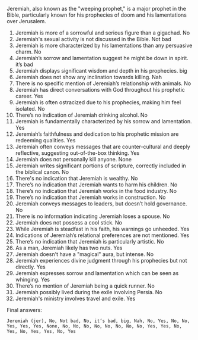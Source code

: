 Jeremiah, also known as the "weeping prophet," is a major prophet in the Bible, particularly known for his prophecies of doom and his lamentations over Jerusalem.

1. Jeremiah is more of a sorrowful and serious figure than a gigachad. No
2. Jeremiah's sexual activity is not discussed in the Bible. Not bad
3. Jeremiah is more characterized by his lamentations than any persuasive charm. No
4. Jeremiah’s sorrow and lamentation suggest he might be down in spirit. it’s bad
5. Jeremiah displays significant wisdom and depth in his prophecies. big
6. Jeremiah does not show any inclination towards killing. Nah
7. There is no specific mention of Jeremiah’s relationship with animals. No
8. Jeremiah has direct conversations with God throughout his prophetic career. Yes
9. Jeremiah is often ostracized due to his prophecies, making him feel isolated. No
10. There’s no indication of Jeremiah drinking alcohol. No
11. Jeremiah is fundamentally characterized by his sorrow and lamentation. Yes
12. Jeremiah’s faithfulness and dedication to his prophetic mission are redeeming qualities. Yes
13. Jeremiah often conveys messages that are counter-cultural and deeply reflective, suggesting out-of-the-box thinking. Yes
14. Jeremiah does not personally kill anyone. None
15. Jeremiah writes significant portions of scripture, correctly included in the biblical canon. No
16. There's no indication that Jeremiah is wealthy. No
17. There’s no indication that Jeremiah wants to harm his children. No
18. There’s no indication that Jeremiah works in the food industry. No
19. There’s no indication that Jeremiah works in construction. No
20. Jeremiah conveys messages to leaders, but doesn’t hold governance. No
21. There is no information indicating Jeremiah loses a spouse. No
22. Jeremiah does not possess a cool stick. No
23. While Jeremiah is steadfast in his faith, his warnings go unheeded. Yes
24. Indications of Jeremiah’s relational preferences are not mentioned. Yes
25. There’s no indication that Jeremiah is particularly artistic. No
26. As a man, Jeremiah likely has two nuts. Yes
27. Jeremiah doesn't have a "magical" aura, but intense. No
28. Jeremiah experiences divine judgment through his prophecies but not directly. Yes
29. Jeremiah expresses sorrow and lamentation which can be seen as whinging. Yes
30. There’s no mention of Jeremiah being a quick runner. No
31. Jeremiah possibly lived during the exile involving Persia. No
32. Jeremiah's ministry involves travel and exile. Yes

Final answers:

```Jeremiah (jer), No, Not bad, No, it’s bad, big, Nah, No, Yes, No, No, Yes, Yes, Yes, None, No, No, No, No, No, No, No, No, Yes, Yes, No, Yes, No, Yes, Yes, No, Yes```